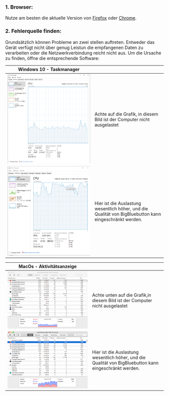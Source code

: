 ### 1. Browser:

Nutze am besten die aktuelle Version von [Firefox](https://www.mozilla.org/de/exp/firefox/new/) oder [Chrome](https://www.google.de/intl/de/chrome/).



### 2. Fehlerquelle finden:

Grundsätzlich können Probleme an zwei stellen auftreten. Entweder das Gerät verfügt nicht über genug Leistun die empfangenen Daten zu verarbeiten oder die Netzwerkverbindung reicht nicht aus. Um die Ursache zu finden, öffne die entsprechende Software:

| Windows 10 - Taskmanager |      |
| ------------------------ | ---- |
| ![](/pics/windows_good.png)| Achte auf die Grafik, in diesem Bild ist der Computer nicht ausgelastet |
|  ![](/pics/windows_bad.png)| Hier ist die Auslastung wesentlich höher, und die Qualität von BigBluebutton kann eingeschränkt werden.                                                          |

| MacOs - Aktivitätsanzeige             |                                                              |
| ------------------------------------- | :----------------------------------------------------------- |
| ![](/pics/mac_good.png)| Achte unten auf die Grafik,in diesem Bild ist der Computer  nicht ausgelastet |
|  ![](/pics/mac_bad.png)| Hier ist die Auslastung  wesentlich höher, und die Qualität von BigBluebutton kann eingeschränkt werden.                                                          |

